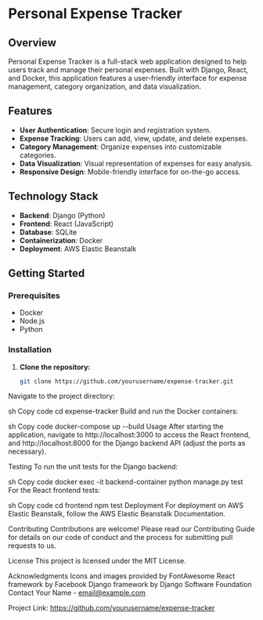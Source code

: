 # Personal Expense Tracker

## Overview
Personal Expense Tracker is a full-stack web application designed to help users track and manage their personal expenses. Built with Django, React, and Docker, this application features a user-friendly interface for expense management, category organization, and data visualization.

## Features
- **User Authentication**: Secure login and registration system.
- **Expense Tracking**: Users can add, view, update, and delete expenses.
- **Category Management**: Organize expenses into customizable categories.
- **Data Visualization**: Visual representation of expenses for easy analysis.
- **Responsive Design**: Mobile-friendly interface for on-the-go access.

## Technology Stack
- **Backend**: Django (Python)
- **Frontend**: React (JavaScript)
- **Database**: SQLite
- **Containerization**: Docker
- **Deployment**: AWS Elastic Beanstalk

## Getting Started

### Prerequisites
- Docker
- Node.js
- Python

### Installation

1. **Clone the repository:**
   ```sh
   git clone https://github.com/yourusername/expense-tracker.git
Navigate to the project directory:

sh
Copy code
cd expense-tracker
Build and run the Docker containers:

sh
Copy code
docker-compose up --build
Usage
After starting the application, navigate to http://localhost:3000 to access the React frontend, and http://localhost:8000 for the Django backend API (adjust the ports as necessary).

Testing
To run the unit tests for the Django backend:

sh
Copy code
docker exec -it backend-container python manage.py test
For the React frontend tests:

sh
Copy code
cd frontend
npm test
Deployment
For deployment on AWS Elastic Beanstalk, follow the AWS Elastic Beanstalk Documentation.

Contributing
Contributions are welcome! Please read our Contributing Guide for details on our code of conduct and the process for submitting pull requests to us.

License
This project is licensed under the MIT License.

Acknowledgments
Icons and images provided by FontAwesome
React framework by Facebook
Django framework by Django Software Foundation
Contact
Your Name - email@example.com

Project Link: https://github.com/yourusername/expense-tracker
